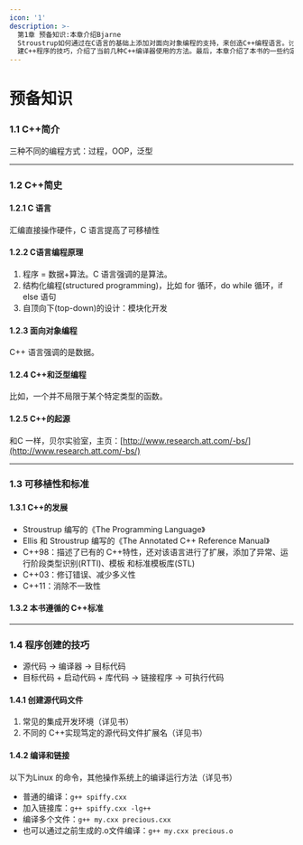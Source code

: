 ```yaml
---
icon: '1'
description: >-
  第1章 预备知识:本章介绍Bjarne
  Stroustrup如何通过在C语言的基础上添加对面向对象编程的支持，来创造C++编程语言。讨论面向过程语言(如C语言)与面向对象语言(如C++)之间的区别。您将了解ANSI/ISO在制定C++标准方面所做的工作。本章还讨论了创
  建C++程序的技巧，介绍了当前几种C++编译器使用的方法。最后，本章介绍了本书的一些约定。
---
```


# 预备知识

### 1.1 C++简介

三种不同的编程方式：过程，OOP，泛型

***

### 1.2 C++简史

#### 1.2.1 C 语言

汇编直接操作硬件，C 语言提高了可移植性

#### 1.2.2 C语言编程原理

1. 程序 = 数据+算法。C 语言强调的是算法。
2. 结构化编程(structured programming)，比如 for 循环，do while 循环，if else 语句
3. 自顶向下(top-down)的设计：模块化开发

#### 1.2.3 面向对象编程

C++ 语言强调的是数据。

#### 1.2.4 C++和泛型编程

比如，一个并不局限于某个特定类型的函数。

#### 1.2.5 C++的起源

和C 一样，贝尔实验室，主页：[http://www.research.att.com/-bs/](http://www.research.att.com/-bs/)

***

### 1.3 可移植性和标准

#### 1.3.1 C++的发展

* Stroustrup 编写的《The Programming Language》
* Ellis 和 Stroustrup 编写的《The Annotated C++ Reference Manual》
* C++98：描述了已有的 C++特性，还对该语言进行了扩展，添加了异常、运行阶段类型识别(RTTI)、模板 和标准模板库(STL)
* C++03：修订错误、减少多义性
* C++11：消除不一致性

#### 1.3.2 本书遵循的 C++标准

***

### 1.4 程序创建的技巧

* 源代码 -> 编译器 -> 目标代码
* 目标代码 + 启动代码 + 库代码 -> 链接程序 -> 可执行代码

#### 1.4.1 创建源代码文件

1. 常见的集成开发环境（详见书）
2. 不同的 C++实现笃定的源代码文件扩展名（详见书）

#### 1.4.2 编译和链接

以下为Linux 的命令，其他操作系统上的编译运行方法（详见书）

* 普通的编译：`g++ spiffy.cxx`
* 加入链接库：`g++ spiffy.cxx -lg++`
* 编译多个文件：`g++ my.cxx precious.cxx`&#x20;
* 也可以通过之前生成的.o文件编译：`g++ my.cxx precious.o`






